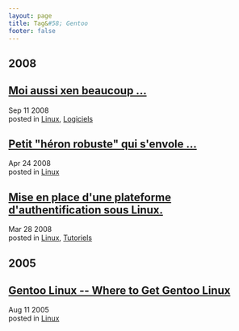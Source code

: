 ```yaml
---
layout: page
title: Tag&#58; Gentoo
footer: false
---
```


<div id="blog-archives" class="category">
<h2>2008</h2>

<article>
<h1><a href="/2008/09/11/moi-aussi-xen-beaucoup/index.html">Moi aussi xen beaucoup ...</a></h1>
<time datetime="2008-09-11T00:00:00-06:00" pubdate><span class='month'>Sep</span> <span class='day'>11</span> <span class='year'>2008</span></time>
<footer>
<span class="categories">posted in 
<a href='/categories/linux/'>Linux</a>, <a href='/categories/logiciels/'>Logiciels</a></span>
</footer>
</article>

<article>
<h1><a href="/2008/04/24/petit-heron-robuste-qui-senvole/index.html">Petit "héron robuste" qui s'envole ...</a></h1>
<time datetime="2008-04-24T00:00:00-06:00" pubdate><span class='month'>Apr</span> <span class='day'>24</span> <span class='year'>2008</span></time>
<footer>
<span class="categories">posted in 
<a href='/categories/linux/'>Linux</a></span>
</footer>
</article>

<article>
<h1><a href="/2008/03/28/mise-en-place-dune-plateforme-dauthentification-opensource-sous-linux/index.html">Mise en place d'une plateforme d'authentification sous Linux.</a></h1>
<time datetime="2008-03-28T00:00:00-06:00" pubdate><span class='month'>Mar</span> <span class='day'>28</span> <span class='year'>2008</span></time>
<footer>
<span class="categories">posted in 
<a href='/categories/linux/'>Linux</a>, <a href='/categories/tutoriels/'>Tutoriels</a></span>
</footer>
</article>
<h2>2005</h2>

<article>
<h1><a href="/2005/08/11/gentoo-linux-where-to-get-gentoo-linux/index.html">Gentoo Linux -- Where to Get Gentoo Linux</a></h1>
<time datetime="2005-08-11T00:00:00-06:00" pubdate><span class='month'>Aug</span> <span class='day'>11</span> <span class='year'>2005</span></time>
<footer>
<span class="categories">posted in 
<a href='/categories/linux/'>Linux</a></span>
</footer>
</article>
</div>

